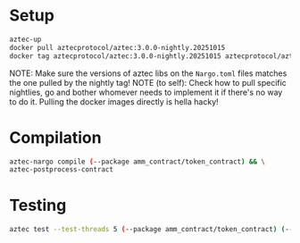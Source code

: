 # Setup

```bash
aztec-up
docker pull aztecprotocol/aztec:3.0.0-nightly.20251015
docker tag aztecprotocol/aztec:3.0.0-nightly.20251015 aztecprotocol/aztec:latest
```

NOTE: Make sure the versions of aztec libs on the `Nargo.toml` files matches the one pulled by the nightly tag!
NOTE (to self): Check how to pull specific nightlies, go and bother whomever needs to implement it if there's no way to do it. Pulling the docker images directly is hella hacky!

# Compilation

```bash
aztec-nargo compile (--package amm_contract/token_contract) && \
aztec-postprocess-contract
```

# Testing

```bash
aztec test --test-threads 5 (--package amm_contract/token_contract) (--exact mod_of_test::name_of_test)
```
